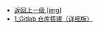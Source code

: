 - [返回上一级 [img]](后端/持续集成/git/gitlab/img/)
- [1_Gitlab 仓库搭建（详细版）](后端/持续集成/git/gitlab/img/1_Gitlab%20仓库搭建（详细版）/)
